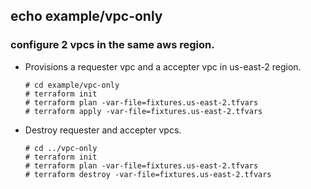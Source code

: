 ## echo example/vpc-only

### configure 2 vpcs in the same aws region.

- Provisions a requester vpc and a accepter vpc in us-east-2 region.
    ```
    # cd example/vpc-only
    # terraform init
    # terraform plan -var-file=fixtures.us-east-2.tfvars
    # terraform apply -var-file=fixtures.us-east-2.tfvars
    ```
  
- Destroy requester and accepter vpcs.
    ```
    # cd ../vpc-only
    # terraform init
    # terraform plan -var-file=fixtures.us-east-2.tfvars
    # terraform destroy -var-file=fixtures.us-east-2.tfvars
    ```